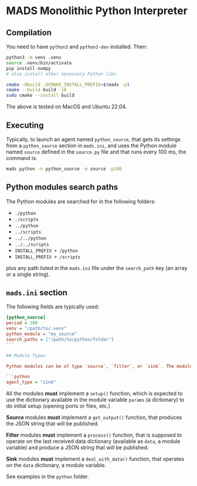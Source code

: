 # MADS Monolithic Python Interpreter

## Compilation

You need to have `python3` and `python3-dev` installed. Then:

```sh
python3 -m venv .venv
source .venv/bin/activate
pip install numpy
# also install other necessary Python libs

cmake -Bbuild -DCMAKE_INSTALL_PREFIX=$(mads -p)
cmake --build build -j6
sudo cmake --install build
```

The above is tested on MacOS and Ubuntu 22.04.

## Executing

Typically, to launch an agent named `python_source`, that gets its settings from a `python_source` section in `mads.ini`, and uses the Python module named `source` defined in the `source.py` file and that runs every 100 ms, the command is:

```sh
mads python -n python_source -m source -p100
```

## Python modules search paths

The Python modules are searched for in the following folders:

* `./python`
* `./scripts`
* `../python`
* `../scripts`
* `../../python`
* `../../scripts`
* `INSTALL_PREFIX + /python` 
* `INSTALL_PREFIX + /scripts`

plus any path listed in the `mads.ini` file under the `search_path` key (an array or a single string).

## `mads.ini` section

The following fields are typically used:

```ini
[python_source]
period = 200
venv = "/path/to/.venv"
python_module = "my_source"
search_paths = ["/path/to/python/folder"]
``` 

## Module Types

Python modules can be of type `source`, `filter`, or `sink`. The module type is defined by setting a top level variable like this, typically at the beginning of the script, just after the various `import`s:

```python
agent_type = "sink"
```

All the modules **must** implement a `setup()` function, which is expected to use the dictionary available in the module variable `params` (a dictionary) to do initial setup (opening ports or files, etc.)

**Source** modules **must** implement a `get_output()` function, that produces the JSON string that will be published.

**Filter** modules **must** implement a `process()` function, that is supposed to operate on the last received data dictionary (available as `data`, a module variable) and produce a JSON string that will be published.

**Sink** modules **must** implement a `deal_with_data()` function, that operates on the `data` dictionary, a module variable.

See examples in the `python` folder.